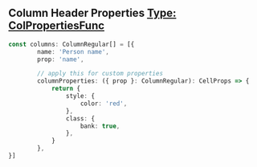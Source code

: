 ## Column Header Properties [<Badge type="tip">Type: ColPropertiesFunc</Badge>](../types/TypeAlias.ColPropertiesFunc)

<!--@include: ../parts/column.props.md-->


```ts
const columns: ColumnRegular[] = [{
        name: 'Person name',
        prop: 'name',

        // apply this for custom properties
        columnProperties: ({ prop }: ColumnRegular): CellProps => {
            return {
                style: {
                    color: 'red',
                },
                class: {
                    bank: true,
                },
            }
        },
}]
```
